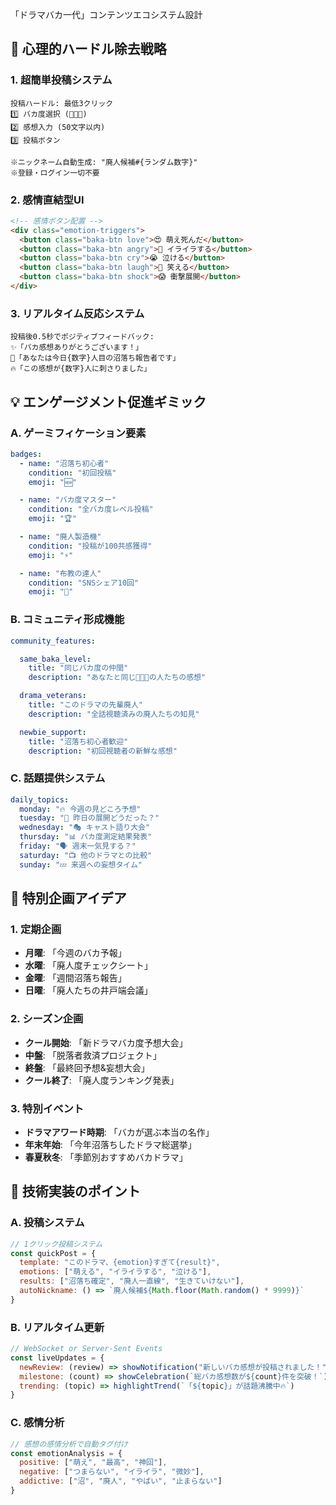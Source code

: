 「ドラマバカ一代」コンテンツエコシステム設計

## 🎯 心理的ハードル除去戦略

### 1. 超簡単投稿システム

```
投稿ハードル: 最低3クリック
1️⃣ バカ度選択 (🧠🧠🧠)
2️⃣ 感想入力 (50文字以内)
3️⃣ 投稿ボタン

※ニックネーム自動生成: "廃人候補#{ランダム数字}"
※登録・ログイン一切不要

```

### 2. 感情直結型UI

```html
<!-- 感情ボタン配置 -->
<div class="emotion-triggers">
  <button class="baka-btn love">😍 萌え死んだ</button>
  <button class="baka-btn angry">😤 イライラする</button>
  <button class="baka-btn cry">😭 泣ける</button>
  <button class="baka-btn laugh">🤣 笑える</button>
  <button class="baka-btn shock">😱 衝撃展開</button>
</div>

```

### 3. リアルタイム反応システム

```
投稿後0.5秒でポジティブフィードバック:
✨「バカ感想ありがとうございます！」
🎉「あなたは今日{数字}人目の沼落ち報告者です」
🔥「この感想が{数字}人に刺さりました」

```

## 💡 エンゲージメント促進ギミック

### A. ゲーミフィケーション要素

```yaml
badges:
  - name: "沼落ち初心者"
    condition: "初回投稿"
    emoji: "🆕"

  - name: "バカ度マスター"
    condition: "全バカ度レベル投稿"
    emoji: "🏆"

  - name: "廃人製造機"
    condition: "投稿が100共感獲得"
    emoji: "⚡"

  - name: "布教の達人"
    condition: "SNSシェア10回"
    emoji: "📢"

```

### B. コミュニティ形成機能

```yaml
community_features:

  same_baka_level:
    title: "同じバカ度の仲間"
    description: "あなたと同じ🧠🧠🧠の人たちの感想"

  drama_veterans:
    title: "このドラマの先輩廃人"
    description: "全話視聴済みの廃人たちの知見"

  newbie_support:
    title: "沼落ち初心者歓迎"
    description: "初回視聴者の新鮮な感想"

```

### C. 話題提供システム

```yaml
daily_topics:
  monday: "🔥 今週の見どころ予想"
  tuesday: "💭 昨日の展開どうだった？"
  wednesday: "🎭 キャスト語り大会"
  thursday: "📊 バカ度測定結果発表"
  friday: "🗣️ 週末一気見する？"
  saturday: "📺 他のドラマとの比較"
  sunday: "💤 来週への妄想タイム"

```

## 🎪 特別企画アイデア

### 1. 定期企画

- **月曜**: 「今週のバカ予報」
- **水曜**: 「廃人度チェックシート」
- **金曜**: 「週間沼落ち報告」
- **日曜**: 「廃人たちの井戸端会議」

### 2. シーズン企画

- **クール開始**: 「新ドラマバカ度予想大会」
- **中盤**: 「脱落者救済プロジェクト」
- **終盤**: 「最終回予想&妄想大会」
- **クール終了**: 「廃人度ランキング発表」

### 3. 特別イベント

- **ドラマアワード時期**: 「バカが選ぶ本当の名作」
- **年末年始**: 「今年沼落ちしたドラマ総選挙」
- **春夏秋冬**: 「季節別おすすめバカドラマ」

## 📱 技術実装のポイント

### A. 投稿システム

```jsx
// 1クリック投稿システム
const quickPost = {
  template: "このドラマ、{emotion}すぎて{result}",
  emotions: ["萌える", "イライラする", "泣ける"],
  results: ["沼落ち確定", "廃人一直線", "生きていけない"],
  autoNickname: () => `廃人候補${Math.floor(Math.random() * 9999)}`
}

```

### B. リアルタイム更新

```jsx
// WebSocket or Server-Sent Events
const liveUpdates = {
  newReview: (review) => showNotification("新しいバカ感想が投稿されました！"),
  milestone: (count) => showCelebration(`総バカ感想数が${count}件を突破！`),
  trending: (topic) => highlightTrend(`「${topic}」が話題沸騰中🔥`)
}

```

### C. 感情分析

```jsx
// 感想の感情分析で自動タグ付け
const emotionAnalysis = {
  positive: ["萌え", "最高", "神回"],
  negative: ["つまらない", "イライラ", "微妙"],
  addictive: ["沼", "廃人", "やばい", "止まらない"]
}

```